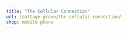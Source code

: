 ```yaml
---
title: "The Cellular Connection"
url: /cottage-grove/the-cellular-connection/
shop: mobile phone
---
```

